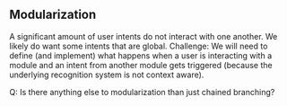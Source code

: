 

## Modularization
A significant amount of user intents do not interact with one another. We likely do want some intents that are global.
Challenge: We will need to define (and implement) what happens when a user is interacting with a module and an intent from another module gets triggered (because the underlying recognition system is not context aware).

Q: Is there anything else to modularization than just chained branching?

